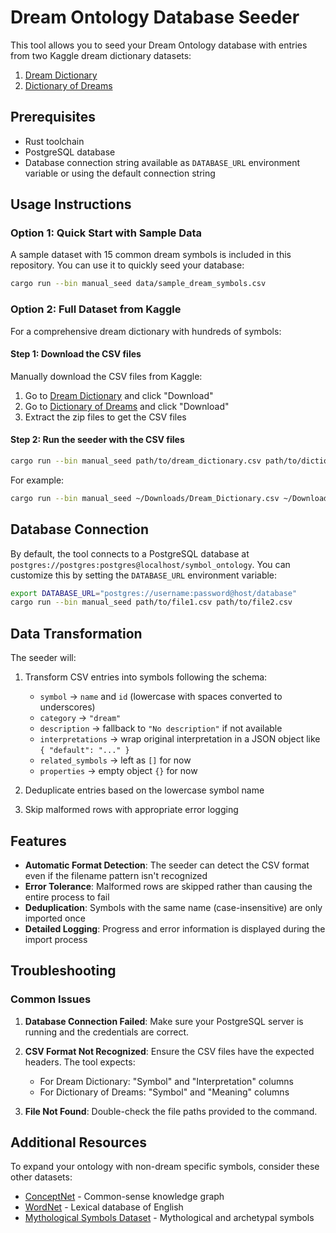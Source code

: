 # Dream Ontology Database Seeder

This tool allows you to seed your Dream Ontology database with entries from two Kaggle dream dictionary datasets:

1. [Dream Dictionary](https://www.kaggle.com/datasets/yuvrajsanghai/dream-dictionary)
2. [Dictionary of Dreams](https://www.kaggle.com/datasets/manswad/dictionary-of-dreams)

## Prerequisites

- Rust toolchain
- PostgreSQL database
- Database connection string available as `DATABASE_URL` environment variable or using the default connection string

## Usage Instructions

### Option 1: Quick Start with Sample Data

A sample dataset with 15 common dream symbols is included in this repository. You can use it to quickly seed your database:

```bash
cargo run --bin manual_seed data/sample_dream_symbols.csv
```

### Option 2: Full Dataset from Kaggle

For a comprehensive dream dictionary with hundreds of symbols:

#### Step 1: Download the CSV files

Manually download the CSV files from Kaggle:

1. Go to [Dream Dictionary](https://www.kaggle.com/datasets/yuvrajsanghai/dream-dictionary) and click "Download"
2. Go to [Dictionary of Dreams](https://www.kaggle.com/datasets/manswad/dictionary-of-dreams) and click "Download"
3. Extract the zip files to get the CSV files

#### Step 2: Run the seeder with the CSV files

```bash
cargo run --bin manual_seed path/to/dream_dictionary.csv path/to/dictionary_of_dreams.csv
```

For example:

```bash
cargo run --bin manual_seed ~/Downloads/Dream_Dictionary.csv ~/Downloads/DreamDic.csv
```

## Database Connection

By default, the tool connects to a PostgreSQL database at `postgres://postgres:postgres@localhost/symbol_ontology`. You can customize this by setting the `DATABASE_URL` environment variable:

```bash
export DATABASE_URL="postgres://username:password@host/database"
cargo run --bin manual_seed path/to/file1.csv path/to/file2.csv
```

## Data Transformation

The seeder will:

1. Transform CSV entries into symbols following the schema:

   - `symbol` → `name` and `id` (lowercase with spaces converted to underscores)
   - `category` → `"dream"`
   - `description` → fallback to `"No description"` if not available
   - `interpretations` → wrap original interpretation in a JSON object like `{ "default": "..." }`
   - `related_symbols` → left as `[]` for now
   - `properties` → empty object `{}` for now

2. Deduplicate entries based on the lowercase symbol name

3. Skip malformed rows with appropriate error logging

## Features

- **Automatic Format Detection**: The seeder can detect the CSV format even if the filename pattern isn't recognized
- **Error Tolerance**: Malformed rows are skipped rather than causing the entire process to fail
- **Deduplication**: Symbols with the same name (case-insensitive) are only imported once
- **Detailed Logging**: Progress and error information is displayed during the import process

## Troubleshooting

### Common Issues

1. **Database Connection Failed**: Make sure your PostgreSQL server is running and the credentials are correct.

2. **CSV Format Not Recognized**: Ensure the CSV files have the expected headers. The tool expects:

   - For Dream Dictionary: "Symbol" and "Interpretation" columns
   - For Dictionary of Dreams: "Symbol" and "Meaning" columns

3. **File Not Found**: Double-check the file paths provided to the command.

## Additional Resources

To expand your ontology with non-dream specific symbols, consider these other datasets:

- [ConceptNet](https://conceptnet.io/) - Common-sense knowledge graph
- [WordNet](https://wordnet.princeton.edu/) - Lexical database of English
- [Mythological Symbols Dataset](https://www.semanticscholar.org/paper/A-Knowledge-Graph-of-Mythological-Concepts-for-T%C3%B6pel-Filho/2cc92f0ef66e41c9936c) - Mythological and archetypal symbols
